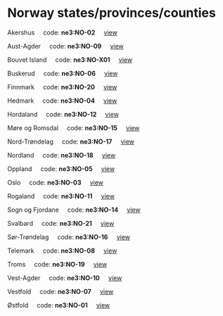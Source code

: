 # Norway states/provinces/counties
Akershus&nbsp;&nbsp;&nbsp;&nbsp;&nbsp;code: **ne3:NO-02**&nbsp;&nbsp;&nbsp;&nbsp;&nbsp;[view](../../export/geojson/medium/ne3/no/02.geojson)&nbsp;&nbsp;&nbsp;&nbsp;&nbsp;


Aust-Agder&nbsp;&nbsp;&nbsp;&nbsp;&nbsp;code: **ne3:NO-09**&nbsp;&nbsp;&nbsp;&nbsp;&nbsp;[view](../../export/geojson/medium/ne3/no/09.geojson)&nbsp;&nbsp;&nbsp;&nbsp;&nbsp;


Bouvet Island&nbsp;&nbsp;&nbsp;&nbsp;&nbsp;code: **ne3:NO-X01**&nbsp;&nbsp;&nbsp;&nbsp;&nbsp;[view](../../export/geojson/medium/ne3/no/x01.geojson)&nbsp;&nbsp;&nbsp;&nbsp;&nbsp;


Buskerud&nbsp;&nbsp;&nbsp;&nbsp;&nbsp;code: **ne3:NO-06**&nbsp;&nbsp;&nbsp;&nbsp;&nbsp;[view](../../export/geojson/medium/ne3/no/06.geojson)&nbsp;&nbsp;&nbsp;&nbsp;&nbsp;


Finnmark&nbsp;&nbsp;&nbsp;&nbsp;&nbsp;code: **ne3:NO-20**&nbsp;&nbsp;&nbsp;&nbsp;&nbsp;[view](../../export/geojson/medium/ne3/no/20.geojson)&nbsp;&nbsp;&nbsp;&nbsp;&nbsp;


Hedmark&nbsp;&nbsp;&nbsp;&nbsp;&nbsp;code: **ne3:NO-04**&nbsp;&nbsp;&nbsp;&nbsp;&nbsp;[view](../../export/geojson/medium/ne3/no/04.geojson)&nbsp;&nbsp;&nbsp;&nbsp;&nbsp;


Hordaland&nbsp;&nbsp;&nbsp;&nbsp;&nbsp;code: **ne3:NO-12**&nbsp;&nbsp;&nbsp;&nbsp;&nbsp;[view](../../export/geojson/medium/ne3/no/12.geojson)&nbsp;&nbsp;&nbsp;&nbsp;&nbsp;


Møre og Romsdal&nbsp;&nbsp;&nbsp;&nbsp;&nbsp;code: **ne3:NO-15**&nbsp;&nbsp;&nbsp;&nbsp;&nbsp;[view](../../export/geojson/medium/ne3/no/15.geojson)&nbsp;&nbsp;&nbsp;&nbsp;&nbsp;


Nord-Trøndelag&nbsp;&nbsp;&nbsp;&nbsp;&nbsp;code: **ne3:NO-17**&nbsp;&nbsp;&nbsp;&nbsp;&nbsp;[view](../../export/geojson/medium/ne3/no/17.geojson)&nbsp;&nbsp;&nbsp;&nbsp;&nbsp;


Nordland&nbsp;&nbsp;&nbsp;&nbsp;&nbsp;code: **ne3:NO-18**&nbsp;&nbsp;&nbsp;&nbsp;&nbsp;[view](../../export/geojson/medium/ne3/no/18.geojson)&nbsp;&nbsp;&nbsp;&nbsp;&nbsp;


Oppland&nbsp;&nbsp;&nbsp;&nbsp;&nbsp;code: **ne3:NO-05**&nbsp;&nbsp;&nbsp;&nbsp;&nbsp;[view](../../export/geojson/medium/ne3/no/05.geojson)&nbsp;&nbsp;&nbsp;&nbsp;&nbsp;


Oslo&nbsp;&nbsp;&nbsp;&nbsp;&nbsp;code: **ne3:NO-03**&nbsp;&nbsp;&nbsp;&nbsp;&nbsp;[view](../../export/geojson/medium/ne3/no/03.geojson)&nbsp;&nbsp;&nbsp;&nbsp;&nbsp;


Rogaland&nbsp;&nbsp;&nbsp;&nbsp;&nbsp;code: **ne3:NO-11**&nbsp;&nbsp;&nbsp;&nbsp;&nbsp;[view](../../export/geojson/medium/ne3/no/11.geojson)&nbsp;&nbsp;&nbsp;&nbsp;&nbsp;


Sogn og Fjordane&nbsp;&nbsp;&nbsp;&nbsp;&nbsp;code: **ne3:NO-14**&nbsp;&nbsp;&nbsp;&nbsp;&nbsp;[view](../../export/geojson/medium/ne3/no/14.geojson)&nbsp;&nbsp;&nbsp;&nbsp;&nbsp;


Svalbard&nbsp;&nbsp;&nbsp;&nbsp;&nbsp;code: **ne3:NO-21**&nbsp;&nbsp;&nbsp;&nbsp;&nbsp;[view](../../export/geojson/medium/ne3/no/21.geojson)&nbsp;&nbsp;&nbsp;&nbsp;&nbsp;


Sør-Trøndelag&nbsp;&nbsp;&nbsp;&nbsp;&nbsp;code: **ne3:NO-16**&nbsp;&nbsp;&nbsp;&nbsp;&nbsp;[view](../../export/geojson/medium/ne3/no/16.geojson)&nbsp;&nbsp;&nbsp;&nbsp;&nbsp;


Telemark&nbsp;&nbsp;&nbsp;&nbsp;&nbsp;code: **ne3:NO-08**&nbsp;&nbsp;&nbsp;&nbsp;&nbsp;[view](../../export/geojson/medium/ne3/no/08.geojson)&nbsp;&nbsp;&nbsp;&nbsp;&nbsp;


Troms&nbsp;&nbsp;&nbsp;&nbsp;&nbsp;code: **ne3:NO-19**&nbsp;&nbsp;&nbsp;&nbsp;&nbsp;[view](../../export/geojson/medium/ne3/no/19.geojson)&nbsp;&nbsp;&nbsp;&nbsp;&nbsp;


Vest-Agder&nbsp;&nbsp;&nbsp;&nbsp;&nbsp;code: **ne3:NO-10**&nbsp;&nbsp;&nbsp;&nbsp;&nbsp;[view](../../export/geojson/medium/ne3/no/10.geojson)&nbsp;&nbsp;&nbsp;&nbsp;&nbsp;


Vestfold&nbsp;&nbsp;&nbsp;&nbsp;&nbsp;code: **ne3:NO-07**&nbsp;&nbsp;&nbsp;&nbsp;&nbsp;[view](../../export/geojson/medium/ne3/no/07.geojson)&nbsp;&nbsp;&nbsp;&nbsp;&nbsp;


Østfold&nbsp;&nbsp;&nbsp;&nbsp;&nbsp;code: **ne3:NO-01**&nbsp;&nbsp;&nbsp;&nbsp;&nbsp;[view](../../export/geojson/medium/ne3/no/01.geojson)&nbsp;&nbsp;&nbsp;&nbsp;&nbsp;

